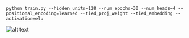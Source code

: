 ```
python train.py --hidden_units=128 --num_epochs=30 --num_heads=4 --positional_encoding=learned --tied_proj_weight --tied_embedding --activation=elu
```
![alt text](https://github.com/zhedongzheng/finch/blob/master/assets/transform20fps.gif)
